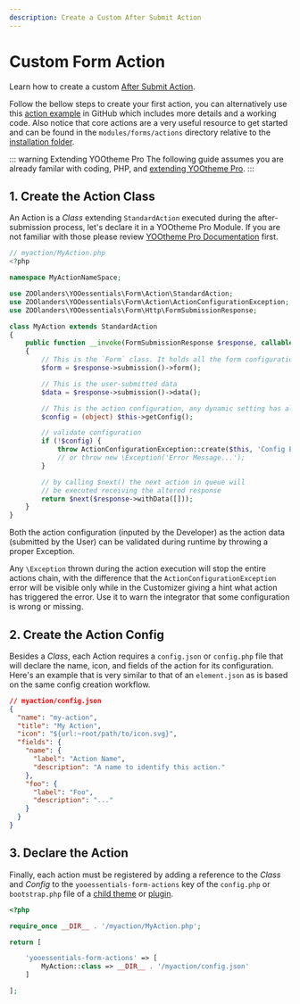 ```yaml
---
description: Create a Custom After Submit Action
---
```


# Custom Form Action

Learn how to create a custom [After Submit Action](./form-area#after-submit-actions).

Follow the bellow steps to create your first action, you can alternatively use this [action example](https://github.com/zoolanders/ytp-form-actions) in GitHub which includes more details and a working code. Also notice that core actions are a very useful resource to get started and can be found in the `modules/forms/actions` directory relative to the [installation folder](/essentials-for-yootheme-pro/#installation).

::: warning Extending YOOtheme Pro
The following guide assumes you are already familar with coding, PHP, and [extending YOOtheme Pro](https://yootheme.com/support/yootheme-pro/joomla/developers-child-themes#extend-functionality).
:::

## 1. Create the Action Class

An Action is a _Class_ extending `StandardAction` executed during the after-submission process, let's declare it in a YOOtheme Pro Module. If you are not familiar with those please review [YOOtheme Pro Documentation](https://yootheme.com/support/yootheme-pro/joomla/developers-modules) first.

```php
// myaction/MyAction.php
<?php

namespace MyActionNameSpace;

use ZOOlanders\YOOessentials\Form\Action\StandardAction;
use ZOOlanders\YOOessentials\Form\Action\ActionConfigurationException;
use ZOOlanders\YOOessentials\Form\Http\FormSubmissionResponse;

class MyAction extends StandardAction
{
    public function __invoke(FormSubmissionResponse $response, callable $next) : FormSubmissionResponse
    {
        // This is the `Form` class. It holds all the form configurations
        $form = $response->submission()->form();

        // This is the user-submitted data
        $data = $response->submission()->data();

        // This is the action configuration, any dynamic setting has already been resolved
        $config = (object) $this->getConfig();

        // validate configuration
        if (!$config) {
            throw ActionConfigurationException::create($this, 'Config Error Message', $e);
            // or throw new \Exception('Error Message...');
        }

        // by calling $next() the next action in queue will
        // be executed receiving the altered response
        return $next($response->withData([]));
    }
}
```

Both the action configuration (inputed by the Developer) as the action data (submitted by the User) can be validated during runtime by throwing a proper Exception.

Any `\Exception` thrown during the action execution will stop the entire actions chain, with the difference that the `ActionConfigurationException` error will be visible only while in the Customizer giving a hint what action has triggered the error. Use it to warn the integrator that some configuration is wrong or missing.

## 2. Create the Action Config

Besides a _Class_, each Action requires a `config.json` or `config.php` file that will declare the name, icon, and fields of the action for its configuration. Here's an example that is very similar to that of an `element.json` as is based on the same config creation workflow.

```json
// myaction/config.json
{
  "name": "my-action",
  "title": "My Action",
  "icon": "${url:~root/path/to/icon.svg}",
  "fields": {
    "name": {
      "label": "Action Name",
      "description": "A name to identify this action."
    },
    "foo": {
      "label": "Foo",
      "description": "..."
    }
  }
}
```

## 3. Declare the Action

Finally, each action must be registered by adding a reference to the _Class_ and _Config_ to the `yooessentials-form-actions` key of the `config.php` or `bootstrap.php` file of a [child theme](https://yootheme.com/support/yootheme-pro/joomla/developers-child-themes#extend-functionality) or [plugin](https://yootheme.com/support/yootheme-pro/joomla/developers-modules).

```php
<?php

require_once __DIR__ . '/myaction/MyAction.php';

return [

    'yooessentials-form-actions' => [
        MyAction::class => __DIR__ . '/myaction/config.json'
    ]

];
```
